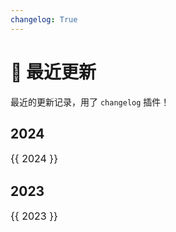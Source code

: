 ```yaml
---
changelog: True
---
```


# 📅 最近更新

最近的更新记录，用了 `changelog` 插件！

## 2024
<div style="font-size: 12pt">
    {{ 2024 }}
</div>

## 2023
<div style="font-size: 12pt">
    {{ 2023 }}
</div>
